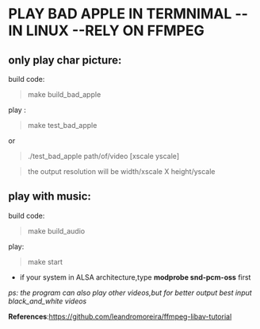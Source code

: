 # PLAY BAD APPLE IN TERMNIMAL --IN LINUX --RELY ON FFMPEG

## only play char picture:
build code:
>make build_bad_apple

play :
>make test_bad_apple

or 
>./test_bad_apple path/of/video [xscale yscale]

>the output resolution will be width/xscale X height/yscale

## play with music:

build code:
>make build_audio

play:
>make start

- if your system in ALSA architecture,type **modprobe snd-pcm-oss** first


*ps: the program can also play other videos,but for better output best input black_and_white videos*

**References**:<https://github.com/leandromoreira/ffmpeg-libav-tutorial>

